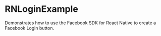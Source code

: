 # RNLoginExample
Demonstrates how to use the Facebook SDK for React Native to create a Facebook Login button.
